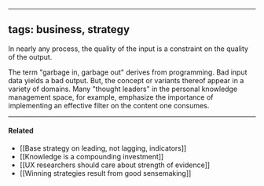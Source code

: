 
---
tags: business, strategy
---

In nearly any process, the quality of the input is a constraint on the quality of the output.

The term "garbage in, garbage out" derives from programming. Bad input data yields a bad output. But, the concept or variants thereof appear in a variety of domains. Many "thought leaders" in the personal knowledge management space, for example, emphasize the importance of implementing an effective filter on the content one consumes.

---

#### Related

-   [[Base strategy on leading, not lagging, indicators]]
-   [[Knowledge is a compounding investment]]
-   [[UX researchers should care about strength of evidence]]
-   [[Winning strategies result from good sensemaking]]